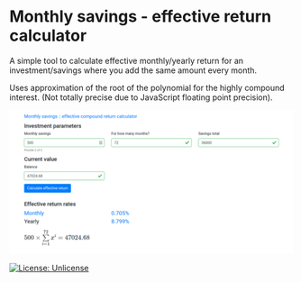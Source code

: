 # Monthly savings - effective return calculator

A simple tool to calculate effective monthly/yearly return for an investment/savings where you add the same amount every month.

Uses approximation of the root of the polynomial for the highly compound interest. (Not totally precise due to JavaScript floating point precision).

![ScreenShot](/screenshot.png)

[![License: Unlicense](https://img.shields.io/badge/license-Unlicense-blue.svg)](http://unlicense.org/)
